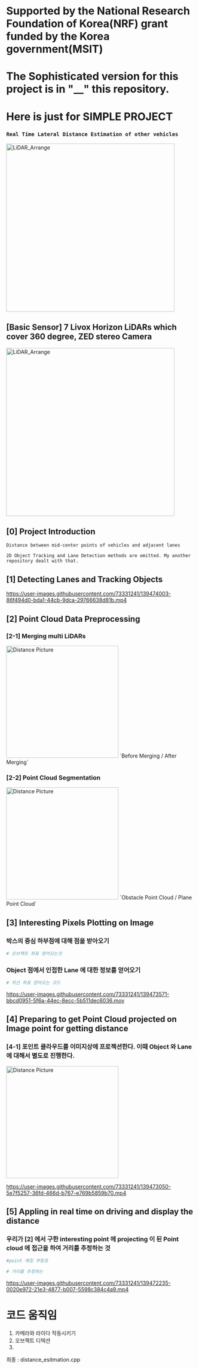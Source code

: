 # Supported by the National Research Foundation of Korea(NRF) grant funded by the Korea government(MSIT)

# The Sophisticated version for this project is in "__" this repository.
# Here is just for SIMPLE PROJECT

### `Real Time Lateral Distance Estimation of other vehicles`

<img width="450" alt="LiDAR_Arrange" src="https://user-images.githubusercontent.com/73331241/140094544-b9ef6080-121a-44b9-ad79-0d5e1e841e77.jpeg">

## [Basic Sensor] 7 Livox Horizon LiDARs which cover 360 degree, ZED stereo Camera
<img width="450" alt="LiDAR_Arrange" src="https://user-images.githubusercontent.com/73331241/139469477-5e33ac45-71a2-47df-b833-db787c210d53.jpg">

## [0] Project Introduction

`Distance between mid-center points of vehicles and adjacent lanes`


`2D Object Tracking and Lane Detection methods are omitted. My another repository dealt with that.`

## [1] Detecting Lanes and Tracking Objects

https://user-images.githubusercontent.com/73331241/139474003-86f494d0-bda1-44cb-9dca-29766638d81b.mp4

## [2] Point Cloud Data Preprocessing

### [2-1] Merging multi LiDARs

<img width="300" alt="Distance Picture" src="https://user-images.githubusercontent.com/73331241/140095391-57a5bc40-38da-445e-9c62-de1a6c5f790a.jpeg">
`Before Merging / After Merging`

### [2-2] Point Cloud Segmentation

<img width="300" alt="Distance Picture" src="https://user-images.githubusercontent.com/73331241/140095450-6cfeb750-521e-41d6-b9aa-f08487e7f30e.jpeg">
`Obstacle Point Cloud / Plane Point Cloud`

## [3] Interesting Pixels Plotting on Image

### 박스의 중심 하부점에 대해 점을 받아오기

```python
# 오브젝트 좌표 얻어오는것
```
### Object 점에서 인접한 Lane 에 대한 정보를 얻어오기

```python
# 차선 좌표 얻어오는 코드
```

https://user-images.githubusercontent.com/73331241/139473571-bbcd0951-5f6a-44ec-8ecc-5b511dec6036.mov

## [4] Preparing to get Point Cloud projected on Image point for getting distance

### [4-1] 포인트 클라우드를 이미지상에 프로젝션한다. 이때 Object 와 Lane 에 대해서 별도로 진행한다.

<img width="300" alt="Distance Picture" src="https://user-images.githubusercontent.com/73331241/140095109-bf828129-b8e8-43d7-8cba-02e87a5b9a08.jpeg">

https://user-images.githubusercontent.com/73331241/139473050-5e7f5257-36fd-466d-b767-e769b5859b70.mp4

## [5] Appling in real time on driving and display the distance

### 우리가 [2] 에서 구한 interesting point 에 projecting 이 된 Point cloud 에 접근을 하여 거리를 추정하는 것

```python
#point 매칭 부등호 
```

```python
# 거리를 추정하는 
```

https://user-images.githubusercontent.com/73331241/139472235-0020e972-21e3-4877-b007-5598c384c4a9.mp4



# 코드 움직임
1. 카메라와 라이다 작동시키기
2. 오브젝트 디텍션
3.
최종 : distance_esitmation.cpp
